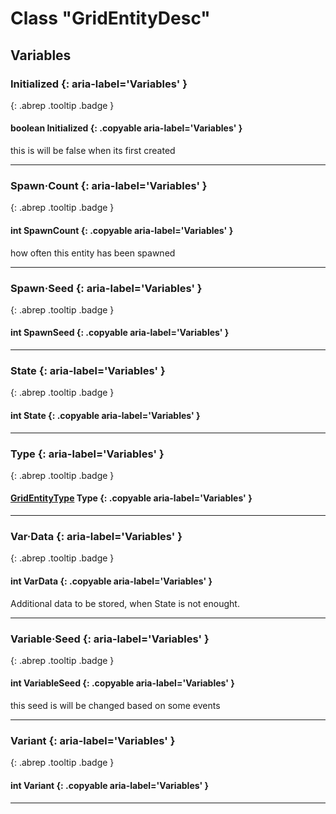 # Class "GridEntityDesc"
## Variables
### Initialized {: aria-label='Variables' }
[ ](#){: .abrep .tooltip .badge }
#### boolean Initialized  {: .copyable aria-label='Variables' }
this is will be false when its first created 
___ 
### Spawn·Count {: aria-label='Variables' }
[ ](#){: .abrep .tooltip .badge }
#### int SpawnCount  {: .copyable aria-label='Variables' }
how often this entity has been spawned 
___ 
### Spawn·Seed {: aria-label='Variables' }
[ ](#){: .abrep .tooltip .badge }
#### int SpawnSeed  {: .copyable aria-label='Variables' }

___ 
### State {: aria-label='Variables' }
[ ](#){: .abrep .tooltip .badge }
#### int State  {: .copyable aria-label='Variables' }

___ 
### Type {: aria-label='Variables' }
[ ](#){: .abrep .tooltip .badge }
#### [GridEntityType](../rep/enums/GridEntityType) Type  {: .copyable aria-label='Variables' }

___ 
### Var·Data {: aria-label='Variables' }
[ ](#){: .abrep .tooltip .badge }
#### int VarData  {: .copyable aria-label='Variables' }
Additional data to be stored, when State is not enought. 
___ 
### Variable·Seed {: aria-label='Variables' }
[ ](#){: .abrep .tooltip .badge }
#### int VariableSeed  {: .copyable aria-label='Variables' }
this seed is will be changed based on some events 
___ 
### Variant {: aria-label='Variables' }
[ ](#){: .abrep .tooltip .badge }
#### int Variant  {: .copyable aria-label='Variables' }

___ 
